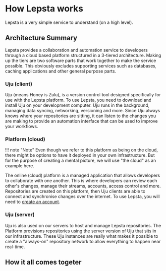 # How Lepsta works
Lepsta is a very simple service to understand (on a high level).


## Architecture Summary
Lepsta provides a collaboration and automation service to developers through a cloud based platform structured in a 3-tiered architecture. Making up the tiers are two software parts that work together to make the service possible. This obviously excludes supporting services such as databases, caching applications and other general purpose parts.

### Uju (client)
Uju (means Honey is Zulu), is a version control tool designed specifically for use with the Lepsta platform.
To use Lepsta, you need to download and install Uju on your development computer. Uju runs in the background, managing data syncing, networking, versioning and more. Since Uju always knows where your repositories are sitting, it can listen to the changes you are making to provide an automation interface that can be used to improve your workflows.

### Platform (cloud)

!!! note "Note"
    Even though we refer to this platform as being on the cloud, there might be options to have it deployed in your own infrastructure. But for the purpose of creating a mental picture, we will use "the cloud" as an example here.

The online (cloud) platform is a managed application that allows developers to collaborate with one another. This is where developers can review each other's changes, manage their streams, accounts, access control and more. Repositories are created on this platform, then Uju clients are able to connect and synchronise changes over the internet.
To use Lepsta, you will need to [create an account](https://lepsta.tech/auth/signup).

### Uju (server)
Uju is also used on our servers to host and manage Lepsta repositories. The Platform provisions repositories using the server version of Uju that sits in our infrastructure. These Uju instances are really what makes it possible to create a "always-on" repository network to allow everything to happen near real-time.

## How it all comes togeter